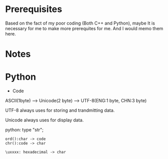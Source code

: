 # Prerequisites

Based on the fact of my poor coding (Both C++ and Python), maybe It is necessary for me to make more prerequites for me. And I would memo them here.

# Notes

# Python

* Code

ASCII(1byte) --> Unicode(2 byte) --> UTF-8(ENG:1 byte, CHN:3 byte)

UTF-8 always uses for storing and trandmitting data.

Unicode always uses for display data.

python: type "str";

```
ord():char -> code
chr():code -> char

\uxxxx: hexadecimal -> char
```
